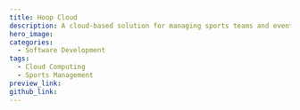 ```yaml
---
title: Hoop Cloud
description: A cloud-based solution for managing sports teams and events.
hero_image: 
categories:
  - Software Development
tags:
  - Cloud Computing
  - Sports Management
preview_link: 
github_link: 
---
```

